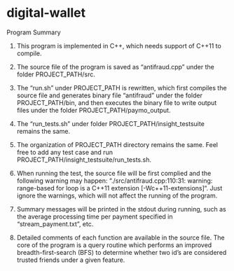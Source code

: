 # digital-wallet

Program Summary

1. This program is implemented in C++, which needs support of C++11 to compile.

2. The source file of the program is saved as “antifraud.cpp” under the folder PROJECT_PATH/src.

3. The “run.sh” under PROJECT_PATH is rewritten, which first compiles the source file and generates binary file “antifraud” under the folder PROJECT_PATH/bin, and then executes the binary file to write output files under the folder PROJECT_PATH/paymo_output.

4. The “run_tests.sh” under folder PROJECT_PATH/insight_testsuite remains the same.

5. The organization of PROJECT_PATH directory remains the same. Feel free to add any test case and run PROJECT_PATH/insight_testsuite/run_tests.sh.

6. When running the test, the source file will be first complied and the following warning may happen:
“./src/antifraud.cpp:110:31: warning: range-based for loop is a C++11 extension [-Wc++11-extensions]“.
Just ignore the warnings, which will not affect the running of the program.

7. Summary messages will be printed in the stdout during running, such as the average processing time per payment specified in “stream_payment.txt”, etc.

8. Detailed comments of each function are available in the source file. The core of the program is a query routine which performs an improved breadth-first-search (BFS) to determine whether two id’s are considered trusted friends under a given feature.
